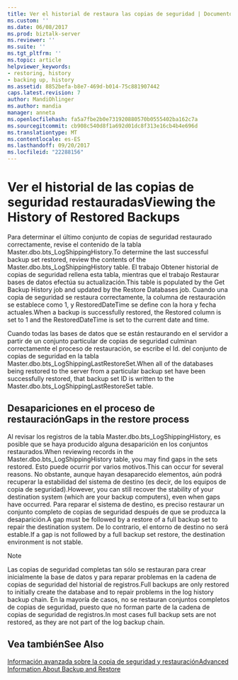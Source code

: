 ```yaml
---
title: Ver el historial de restaura las copias de seguridad | Documentos de Microsoft
ms.custom: ''
ms.date: 06/08/2017
ms.prod: biztalk-server
ms.reviewer: ''
ms.suite: ''
ms.tgt_pltfrm: ''
ms.topic: article
helpviewer_keywords:
- restoring, history
- backing up, history
ms.assetid: 8852befa-b8e7-469d-b014-75c881907442
caps.latest.revision: 7
author: MandiOhlinger
ms.author: mandia
manager: anneta
ms.openlocfilehash: fa5a7fbe2b0e731920880570b0555402ba162c7a
ms.sourcegitcommit: cb908c540d8f1a692d01dc8f313e16cb4b4e696d
ms.translationtype: MT
ms.contentlocale: es-ES
ms.lasthandoff: 09/20/2017
ms.locfileid: "22288156"
---
```

# <a name="viewing-the-history-of-restored-backups"></a><span data-ttu-id="a00dd-102">Ver el historial de las copias de seguridad restauradas</span><span class="sxs-lookup"><span data-stu-id="a00dd-102">Viewing the History of Restored Backups</span></span>
<span data-ttu-id="a00dd-103">Para determinar el último conjunto de copias de seguridad restaurado correctamente, revise el contenido de la tabla Master.dbo.bts_LogShippingHistory.</span><span class="sxs-lookup"><span data-stu-id="a00dd-103">To determine the last successful backup set restored, review the contents of the Master.dbo.bts_LogShippingHistory table.</span></span> <span data-ttu-id="a00dd-104">El trabajo Obtener historial de copias de seguridad rellena esta tabla, mientras que el trabajo Restaurar bases de datos efectúa su actualización.</span><span class="sxs-lookup"><span data-stu-id="a00dd-104">This table is populated by the Get Backup History job and updated by the Restore Databases job.</span></span> <span data-ttu-id="a00dd-105">Cuando una copia de seguridad se restaura correctamente, la columna de restauración se establece como 1, y RestoredDateTime se define con la hora y fecha actuales.</span><span class="sxs-lookup"><span data-stu-id="a00dd-105">When a backup is successfully restored, the Restored column is set to 1 and the RestoredDateTime is set to the current date and time.</span></span>  
  
 <span data-ttu-id="a00dd-106">Cuando todas las bases de datos que se están restaurando en el servidor a partir de un conjunto particular de copias de seguridad culminan correctamente el proceso de restauración, se escribe el Id. del conjunto de copias de seguridad en la tabla Master.dbo.bts_LogShippingLastRestoreSet.</span><span class="sxs-lookup"><span data-stu-id="a00dd-106">When all of the databases being restored to the server from a particular backup set have been successfully restored, that backup set ID is written to the Master.dbo.bts_LogShippingLastRestoreSet table.</span></span>  
  
## <a name="gaps-in-the-restore-process"></a><span data-ttu-id="a00dd-107">Desapariciones en el proceso de restauración</span><span class="sxs-lookup"><span data-stu-id="a00dd-107">Gaps in the restore process</span></span>  
 <span data-ttu-id="a00dd-108">Al revisar los registros de la tabla Master.dbo.bts_LogShippingHistory, es posible que se haya producido alguna desaparición en los conjuntos restaurados.</span><span class="sxs-lookup"><span data-stu-id="a00dd-108">When reviewing records in the Master.dbo.bts_LogShippingHistory table, you may find gaps in the sets restored.</span></span> <span data-ttu-id="a00dd-109">Esto puede ocurrir por varios motivos.</span><span class="sxs-lookup"><span data-stu-id="a00dd-109">This can occur for several reasons.</span></span> <span data-ttu-id="a00dd-110">No obstante, aunque hayan desaparecido elementos, aún podrá recuperar la estabilidad del sistema de destino (es decir, de los equipos de copia de seguridad).</span><span class="sxs-lookup"><span data-stu-id="a00dd-110">However, you can still recover the stability of your destination system (which are your backup computers), even when gaps have occurred.</span></span> <span data-ttu-id="a00dd-111">Para reparar el sistema de destino, es preciso restaurar un conjunto completo de copias de seguridad después de que se produzca la desaparición.</span><span class="sxs-lookup"><span data-stu-id="a00dd-111">A gap must be followed by a restore of a full backup set to repair the destination system.</span></span> <span data-ttu-id="a00dd-112">De lo contrario, el entorno de destino no será estable.</span><span class="sxs-lookup"><span data-stu-id="a00dd-112">If a gap is not followed by a full backup set restore, the destination environment is not stable.</span></span>  
  
> [!NOTE]
>  <span data-ttu-id="a00dd-113">Las copias de seguridad completas tan sólo se restauran para crear inicialmente la base de datos y para reparar problemas en la cadena de copias de seguridad del historial de registros.</span><span class="sxs-lookup"><span data-stu-id="a00dd-113">Full backups are only restored to initially create the database and to repair problems in the log history backup chain.</span></span> <span data-ttu-id="a00dd-114">En la mayoría de casos, no se restauran conjuntos completos de copias de seguridad, puesto que no forman parte de la cadena de copias de seguridad de registros.</span><span class="sxs-lookup"><span data-stu-id="a00dd-114">In most cases full backup sets are not restored, as they are not part of the log backup chain.</span></span>  
  
## <a name="see-also"></a><span data-ttu-id="a00dd-115">Vea también</span><span class="sxs-lookup"><span data-stu-id="a00dd-115">See Also</span></span>  
 [<span data-ttu-id="a00dd-116">Información avanzada sobre la copia de seguridad y restauración</span><span class="sxs-lookup"><span data-stu-id="a00dd-116">Advanced Information About Backup and Restore</span></span>](../core/advanced-information-about-backup-and-restore1.md)